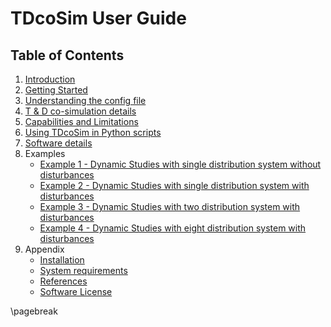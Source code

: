 # TDcoSim User Guide
## Table of Contents

1. [Introduction](user_guide_introduction.md)
2. [Getting Started](user_guide_getting_started.md)
3. [Understanding the config file](user_guide_understanding_config.md)
4. [T & D co-simulation details](user_guide_cosimulation_details.md)
5. [Capabilities and Limitations](user_guide_capability_and_limitations.md)
7. [Using TDcoSim in Python scripts](user_guide_using_tdcosim.md)
8. [Software details](user_guide_software_details.md)
9. Examples
    * [Example 1 - Dynamic Studies with single distribution system without disturbances](examples/Example_1_test_of_DER_RT_and_trip.md)
    * [Example 2 - Dynamic Studies with single distribution system with disturbances](examples/Example_2_test_of_DER_RT_and_trip.md)
    * [Example 3 - Dynamic Studies with two distribution system with disturbances](examples/Example_3_test_of_DER_RT_and_trip.md)
    * [Example 4 - Dynamic Studies with eight distribution system with disturbances](examples/Example_4_test_of_DER_RT_and_trip.md)
10. Appendix
    * [Installation](user_guide_installation.md)
    * [System requirements](user_guide_sys_requirements.md)
    * [References](user_guide_references.md)
    * [Software License](../../LICENSE.md)

\pagebreak
